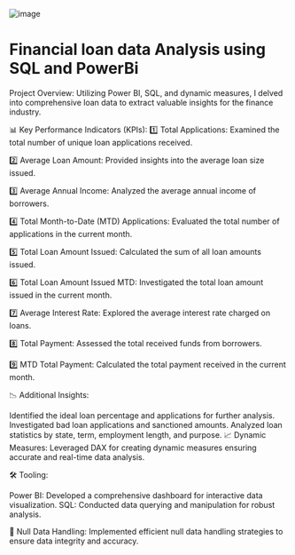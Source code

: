 ![image](https://github.com/user-attachments/assets/104aae6c-f87a-45e8-a802-08ec908c58c4)

# Financial loan data Analysis  using SQL and PowerBi

Project Overview: Utilizing Power BI, SQL, and dynamic measures, I delved into comprehensive loan data to extract valuable insights for the finance industry.

📊 Key Performance Indicators (KPIs):
1️⃣ Total Applications: Examined the total number of unique loan applications received.

2️⃣ Average Loan Amount: Provided insights into the average loan size issued.

3️⃣ Average Annual Income: Analyzed the average annual income of borrowers.

4️⃣ Total Month-to-Date (MTD) Applications: Evaluated the total number of applications in the current month.

5️⃣ Total Loan Amount Issued: Calculated the sum of all loan amounts issued.

6️⃣ Total Loan Amount Issued MTD: Investigated the total loan amount issued in the current month.

7️⃣ Average Interest Rate: Explored the average interest rate charged on loans.

8️⃣ Total Payment: Assessed the total received funds from borrowers.

9️⃣ MTD Total Payment: Calculated the total payment received in the current month.

📉 Additional Insights:

Identified the ideal loan percentage and applications for further analysis.
Investigated bad loan applications and sanctioned amounts.
Analyzed loan statistics by state, term, employment length, and purpose.
📈 Dynamic Measures: Leveraged DAX for creating dynamic measures ensuring accurate and real-time data analysis.

🛠️ Tooling:

Power BI: Developed a comprehensive dashboard for interactive data visualization.
SQL: Conducted data querying and manipulation for robust analysis.


🔎 Null Data Handling: Implemented efficient null data handling strategies to ensure data integrity and accuracy.
